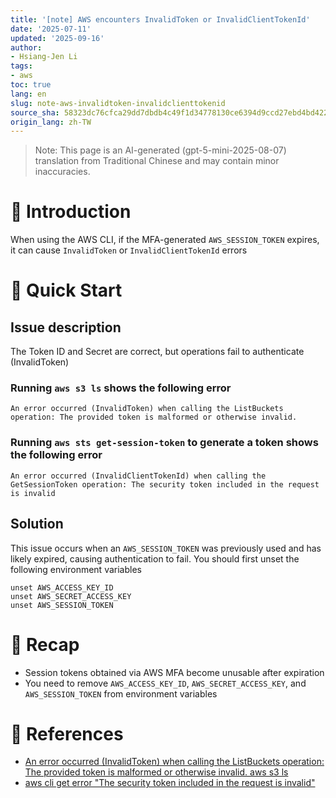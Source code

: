 ```yaml
---
title: '[note] AWS encounters InvalidToken or InvalidClientTokenId'
date: '2025-07-11'
updated: '2025-09-16'
author:
- Hsiang-Jen Li
tags:
- aws
toc: true
lang: en
slug: note-aws-invalidtoken-invalidclienttokenid
source_sha: 58323dc76cfca29dd7dbdb4c49f1d34778130ce6394d9ccd27ebd4bd4225bf9e
origin_lang: zh-TW
---
```


> Note: This page is an AI-generated (gpt-5-mini-2025-08-07) translation from Traditional Chinese and may contain minor inaccuracies.

# 📌 Introduction

When using the AWS CLI, if the MFA-generated `AWS_SESSION_TOKEN` expires, it can cause `InvalidToken` or `InvalidClientTokenId` errors

<!-- more -->

# 🚀 Quick Start

## Issue description

The Token ID and Secret are correct, but operations fail to authenticate (InvalidToken)

### Running `aws s3 ls` shows the following error

```shell
An error occurred (InvalidToken) when calling the ListBuckets operation: The provided token is malformed or otherwise invalid.
```

### Running `aws sts get-session-token` to generate a token shows the following error
```shell
An error occurred (InvalidClientTokenId) when calling the GetSessionToken operation: The security token included in the request is invalid
```

## Solution

This issue occurs when an `AWS_SESSION_TOKEN` was previously used and has likely expired, causing authentication to fail. You should first unset the following environment variables

<!-- `~/.aws/credentials` -->

```shell
unset AWS_ACCESS_KEY_ID
unset AWS_SECRET_ACCESS_KEY
unset AWS_SESSION_TOKEN
```

# 🔁 Recap

- Session tokens obtained via AWS MFA become unusable after expiration
- You need to remove `AWS_ACCESS_KEY_ID`, `AWS_SECRET_ACCESS_KEY`, and `AWS_SESSION_TOKEN` from environment variables
<!-- - Because a one-time token once overwrote the login credentials, verify whether the current `aws_access_key_id` and `aws_secret_access_key` are the Access Keys originally generated in AWS IAM -->

# 🔗 References

- [An error occurred (InvalidToken) when calling the ListBuckets operation: The provided token is malformed or otherwise invalid. aws s3 ls](https://stackoverflow.com/questions/54837248/an-error-occurred-invalidtoken-when-calling-the-listbuckets-operation-the-pr)
- [aws cli get error "The security token included in the request is invalid"](https://stackoverflow.com/questions/40198127/aws-cli-get-error-the-security-token-included-in-the-request-is-invalid)
